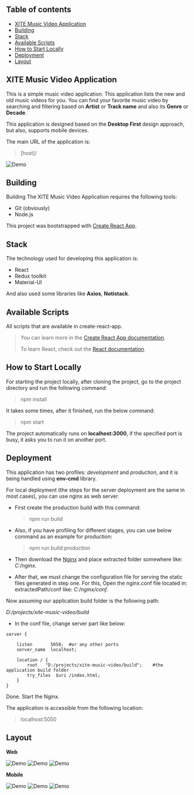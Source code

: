 ## Table of contents

- [XITE Music Video Application](#xite-music-video-application)
- [Building](#building)
- [Stack](#stack)
- [Available Scripts](#available-scripts)
- [How to Start Locally](#how-to-start-locally)
- [Deployment](#deployment)
- [Layout](#layout)

## XITE Music Video Application
This is a simple music video application. This application lists the new and old music videos for
you. You can find your favorite music video by searching
and filtering based on **Artist** or **Track name** and also its **Genre** or **Decade**.

This application is designed based on the **Desktop First** design approach, but also, supports mobile devices.

The main URL of the application is:
> [host]/


![Demo](https://user-images.githubusercontent.com/4962803/142739683-8caf5c14-b3f1-4c9f-96c8-faecafdeed9d.gif)

## Building

Building The XITE Music Video Application requires the following tools:

- Git (obviously)
- Node.js

This project was bootstrapped with [Create React App](https://github.com/facebook/create-react-app).

## Stack

The technology used for developing this application is:
- React
- Redux toolkit
- Material-UI

And also used some libraries like **Axios**, **Notistack**.

## Available Scripts

All scripts that are available in create-react-app.

> You can learn more in the [Create React App documentation](https://facebook.github.io/create-react-app/docs/getting-started).
>
> To learn React, check out the [React documentation](https://reactjs.org/).

## How to Start Locally
For starting the project locally, after cloning the project, go to the project directory and run the following command:
> npm install

It takes some times, after it finished, run the below command:
>npm start

The project automatically runs on **localhost:3000**, if the specified port is busy,
it asks you to run it
on another port.

## Deployment

This application has two profiles: *development* and *production*, and it is being
handled using **env-cmd** library.

For local deployment (the steps for the server deployment are the same in most cases),
you can use nginx as web server.

- First create the production build with this command:

  > npm run build

- Also, if you have profiling for different stages, you can use below command as an example
  for production:

  > npm run build:production

- Then download the [Nginx](https://nginx.org/en/download.html) and place extracted
  folder somewhere like: _C:/nginx_.

- After that, we must change the configuration file for serving the static files
  generated in step one.
  For this, Open the nginx.conf file located in: extractedPath/conf
  like: _C:/nginx/conf_.

Now assuming our application build folder is the following path:

_D:/projects/xite-music-video/build_

- In the conf file, change server part like below:

```text
server {

    listen       5050;  #or any other ports
    server_name  localhost;

    location / {
        root   "D:/projects/xite-music-video/build";    #the application build folder
        try_files  $uri /index.html;
    }
}
```

Done. Start the Nginx.

The application is accessible from the following location:
> localhost:5050


## Layout
**Web**

![Demo](https://user-images.githubusercontent.com/4962803/142739952-71042e1b-77f4-4ec9-956a-d2b7c9b84ad9.PNG)
![Demo](https://user-images.githubusercontent.com/4962803/142739976-94c58c0a-cef5-4831-b0a0-a64ab21887ac.PNG)
![Demo](https://user-images.githubusercontent.com/4962803/142740012-c67d2b6b-e072-45b5-9a4e-4e96f69768bc.PNG)

**Mobile**

![Demo](https://user-images.githubusercontent.com/4962803/142740033-06564e00-dbca-40d7-9bab-a69b1333c398.PNG)
![Demo](https://user-images.githubusercontent.com/4962803/142740054-cdf5a27f-7aa5-4646-84d7-77c83700b261.PNG)
![Demo](https://user-images.githubusercontent.com/4962803/142741406-7d0bcf6b-5277-4d4a-9789-9f8824c35f66.png)